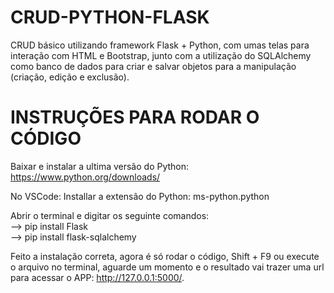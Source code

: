 # CRUD-PYTHON-FLASK

  CRUD básico utilizando framework Flask + Python, com umas telas para interação com HTML e Bootstrap, junto com a utilização do SQLAlchemy como banco de dados para criar e salvar objetos para a manipulação (criação, edição e exclusão).


# INSTRUÇÕES PARA RODAR O CÓDIGO

Baixar e instalar a ultima versão do Python: https://www.python.org/downloads/
  
No VSCode: 
Installar a extensão do Python: ms-python.python

Abrir o terminal e digitar os seguinte comandos:                    
--> pip install Flask                                                                                                                 
--> pip install flask-sqlalchemy

Feito a instalação correta, agora é só rodar o código, Shift + F9 ou execute o arquivo no terminal, aguarde um momento e o resultado 
vai trazer uma url para acessar o APP: http://127.0.0.1:5000/.
 
